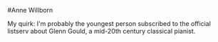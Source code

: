 #Anne Willborn

My quirk: 
I'm probably the youngest person subscribed to the official listserv about Glenn Gould, 
a mid-20th century classical pianist.

